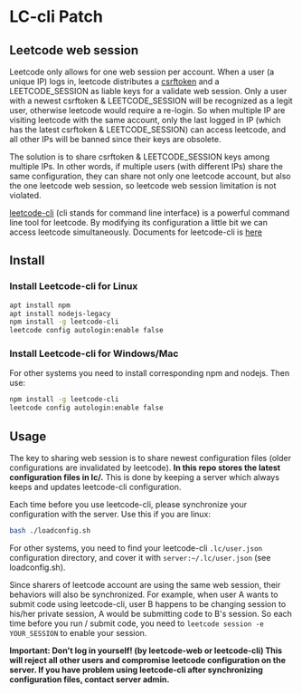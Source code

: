 # LC-cli Patch

## Leetcode web session
Leetcode only allows for one web session per account. When a user (a unique IP) logs in, leetcode distributes a [csrftoken](https://github.com/pillarjs/understanding-csrf/blob/master/README_zh.md) and a LEETCODE_SESSION as liable keys for a validate web session. Only a user with a newest csrftoken & LEETCODE_SESSION will be recognized as a legit user, otherwise leetcode would require a re-login. So when multiple IP are visiting leetcode with the same account, only the last logged in IP (which has the latest csrftoken & LEETCODE_SESSION) can access leetcode, and all other IPs will be banned since their keys are obsolete.

The solution is to share csrftoken & LEETCODE_SESSION keys among multiple IPs. In other words, if multiple users (with different IPs) share the same configuration, they can share not only one leetcode account, but also the one leetcode web session, so leetcode web session limitation is not violated.  

[leetcode-cli](https://github.com/skygragon/leetcode-cli) (cli stands for command line interface) is a powerful command line tool for leetcode. By modifying its configuration a little bit we can access leetcode simultaneously. Documents for leetcode-cli is [here](https://skygragon.github.io/leetcode-cli/)

## Install 
### Install Leetcode-cli for Linux
```bash
apt install npm
apt install nodejs-legacy
npm install -g leetcode-cli
leetcode config autologin:enable false
```

### Install Leetcode-cli for Windows/Mac
For other systems you need to install corresponding npm and nodejs. Then use:
```bash
npm install -g leetcode-cli
leetcode config autologin:enable false
```

## Usage
The key to sharing web session is to share newest configuration files (older configurations are invalidated by leetcode). **In this repo stores the latest configuration files in lc/.** This is done by keeping a server which always keeps and updates leetcode-cli configuration.

Each time before you use leetcode-cli, please synchronize your configuration with the server. Use this if you are linux:
```bash
bash ./loadconfig.sh
```
For other systems, you need to find your leetcode-cli `.lc/user.json` configuration directory, and cover it with `server:~/.lc/user.json` (see loadconfig.sh). 

Since sharers of leetcode account are using the same web session, their behaviors will also be synchronized. For example, when user A wants to submit code using leetcode-cli, user B happens to be changing session to his/her private session, A would be submitting code to B's session. So each time before you run / submit code, you need to `leetcode session -e YOUR_SESSION` to enable your session.

**Important: Don't log in yourself! (by leetcode-web or leetcode-cli) This will reject all other users and compromise leetcode configuration on the server. If you have problem using leetcode-cli after synchronizing configuration files, contact server admin.**